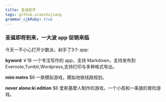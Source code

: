 ```yaml
---
title: 圣诞舵手 
tags: github,xiaoshujiang
grammar_cjkRuby: true
---
```



### 圣诞即将到来，一大波 app 促销来临

今天一不小心打开少数派，剁手了3个 app:

**byword** ￥18 一个专注写作的 app，支持 Markdown，支持发布到 Evernote,Tumblr,Wordpress,支持打印与多种格式导出。

**mini metro** $6 一款模拟游戏，模拟地铁线路规划。

**never alone:ki edition** $6 爱斯基摩人制作的游戏，一个小孩和一条狼的冒险游戏。

